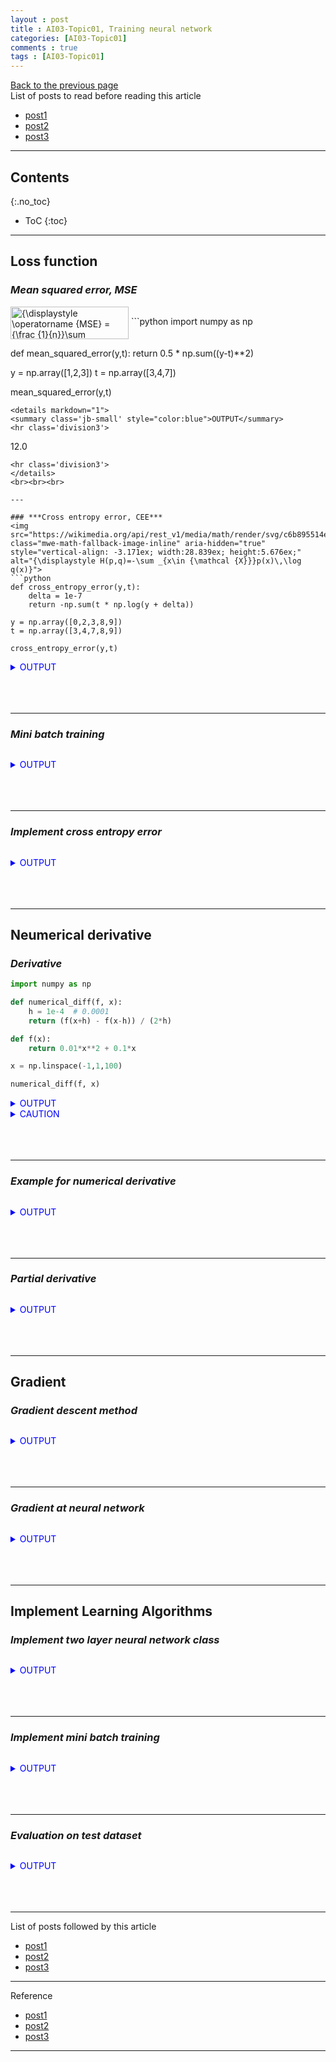 ```yaml
---
layout : post
title : AI03-Topic01, Training neural network
categories: [AI03-Topic01]
comments : true
tags : [AI03-Topic01]
---
```

[Back to the previous page](https://userdyk-github.github.io/ai03/AI03-Fundamental-of-deep-learning.html) <br>
List of posts to read before reading this article
- <a href='https://userdyk-github.github.io/'>post1</a>
- <a href='https://userdyk-github.github.io/'>post2</a>
- <a href='https://userdyk-github.github.io/'>post3</a>

---

## Contents
{:.no_toc}

* ToC
{:toc}

<hr class="division1">

## **Loss function**

### ***Mean squared error, MSE***
<img src="https://wikimedia.org/api/rest_v1/media/math/render/svg/e258221518869aa1c6561bb75b99476c4734108e" class="mwe-math-fallback-image-inline" aria-hidden="true" style="vertical-align: -3.005ex; width:24.729ex; height:6.843ex;" alt="{\displaystyle \operatorname {MSE} ={\frac {1}{n}}\sum _{i=1}^{n}(Y_{i}-{\hat {Y_{i}}})^{2}.}">
```python
import numpy as np

def mean_squared_error(y,t):
    return 0.5 * np.sum((y-t)**2)
    
y = np.array([1,2,3])
t = np.array([3,4,7])

mean_squared_error(y,t)
```
<details markdown="1">
<summary class='jb-small' style="color:blue">OUTPUT</summary>
<hr class='division3'>
```
12.0
```
<hr class='division3'>
</details>
<br><br><br>

---

### ***Cross entropy error, CEE***
<img src="https://wikimedia.org/api/rest_v1/media/math/render/svg/c6b895514e10a3ce88773852cba1cb1e248ed763" class="mwe-math-fallback-image-inline" aria-hidden="true" style="vertical-align: -3.171ex; width:28.839ex; height:5.676ex;" alt="{\displaystyle H(p,q)=-\sum _{x\in {\mathcal {X}}}p(x)\,\log q(x)}">
```python
def cross_entropy_error(y,t):
    delta = 1e-7
    return -np.sum(t * np.log(y + delta))
    
y = np.array([0,2,3,8,9])
t = np.array([3,4,7,8,9])

cross_entropy_error(y,t)
```
<details markdown="1">
<summary class='jb-small' style="color:blue">OUTPUT</summary>
<hr class='division3'>
```
1.4808580471604245
```
<hr class='division3'>
</details>
<br><br><br>

---

### ***Mini batch training***

```python

```
<details markdown="1">
<summary class='jb-small' style="color:blue">OUTPUT</summary>
<hr class='division3'>
```
```
<hr class='division3'>
</details>
<br><br><br>

---

### ***Implement cross entropy error***

```python

```
<details markdown="1">
<summary class='jb-small' style="color:blue">OUTPUT</summary>
<hr class='division3'>
```
```
<hr class='division3'>
</details>
<br><br><br>

<hr class="division2">




## **Neumerical derivative**

### ***Derivative***

```python
import numpy as np

def numerical_diff(f, x):
    h = 1e-4  # 0.0001
    return (f(x+h) - f(x-h)) / (2*h)

def f(x):
    return 0.01*x**2 + 0.1*x

x = np.linspace(-1,1,100)

numerical_diff(f, x)
```
<details markdown="1">
<summary class='jb-small' style="color:blue">OUTPUT</summary>
<hr class='division3'>
```
array([0.08      , 0.08040404, 0.08080808, 0.08121212, 0.08161616,
       0.0820202 , 0.08242424, 0.08282828, 0.08323232, 0.08363636,
       0.0840404 , 0.08444444, 0.08484848, 0.08525253, 0.08565657,
       0.08606061, 0.08646465, 0.08686869, 0.08727273, 0.08767677,
       0.08808081, 0.08848485, 0.08888889, 0.08929293, 0.08969697,
       0.09010101, 0.09050505, 0.09090909, 0.09131313, 0.09171717,
       0.09212121, 0.09252525, 0.09292929, 0.09333333, 0.09373737,
       0.09414141, 0.09454545, 0.09494949, 0.09535354, 0.09575758,
       0.09616162, 0.09656566, 0.0969697 , 0.09737374, 0.09777778,
       0.09818182, 0.09858586, 0.0989899 , 0.09939394, 0.09979798,
       0.10020202, 0.10060606, 0.1010101 , 0.10141414, 0.10181818,
       0.10222222, 0.10262626, 0.1030303 , 0.10343434, 0.10383838,
       0.10424242, 0.10464646, 0.10505051, 0.10545455, 0.10585859,
       0.10626263, 0.10666667, 0.10707071, 0.10747475, 0.10787879,
       0.10828283, 0.10868687, 0.10909091, 0.10949495, 0.10989899,
       0.11030303, 0.11070707, 0.11111111, 0.11151515, 0.11191919,
       0.11232323, 0.11272727, 0.11313131, 0.11353535, 0.11393939,
       0.11434343, 0.11474747, 0.11515152, 0.11555556, 0.1159596 ,
       0.11636364, 0.11676768, 0.11717172, 0.11757576, 0.1179798 ,
       0.11838384, 0.11878788, 0.11919192, 0.11959596, 0.12      ])
```
<hr class='division3'>
</details>
<details markdown="1">
<summary class='jb-small' style="color:blue">CAUTION</summary>
<hr class='division3'>
```
>>> import numpy as np
>>> np.float32(1e-50)
0.0
```
<hr class='division3'>
</details>
<br><br><br>

---

### ***Example for numerical derivative***

```python

```
<details markdown="1">
<summary class='jb-small' style="color:blue">OUTPUT</summary>
<hr class='division3'>
```
```
<hr class='division3'>
</details>
<br><br><br>

---

### ***Partial derivative***

```python

```
<details markdown="1">
<summary class='jb-small' style="color:blue">OUTPUT</summary>
<hr class='division3'>
```
```
<hr class='division3'>
</details>
<br><br><br>

<hr class="division2">





## **Gradient**

### ***Gradient descent method***

```python

```
<details markdown="1">
<summary class='jb-small' style="color:blue">OUTPUT</summary>
<hr class='division3'>
```
```
<hr class='division3'>
</details>
<br><br><br>

---

### ***Gradient at neural network***

```python

```
<details markdown="1">
<summary class='jb-small' style="color:blue">OUTPUT</summary>
<hr class='division3'>
```
```
<hr class='division3'>
</details>
<br><br><br>

<hr class="division2">




## **Implement Learning Algorithms**

### ***Implement two layer neural network class***

```python

```
<details markdown="1">
<summary class='jb-small' style="color:blue">OUTPUT</summary>
<hr class='division3'>
```
```
<hr class='division3'>
</details>
<br><br><br>

---

### ***Implement mini batch training***

```python

```
<details markdown="1">
<summary class='jb-small' style="color:blue">OUTPUT</summary>
<hr class='division3'>
```
```
<hr class='division3'>
</details>
<br><br><br>

---

### ***Evaluation on test dataset***

```python

```
<details markdown="1">
<summary class='jb-small' style="color:blue">OUTPUT</summary>
<hr class='division3'>
```
```
<hr class='division3'>
</details>
<br><br><br>

<hr class="division1">

List of posts followed by this article
- [post1](https://userdyk-github.github.io/)
- <a href='https://userdyk-github.github.io/'>post2</a>
- <a href='https://userdyk-github.github.io/'>post3</a>

---

Reference
- [post1](https://userdyk-github.github.io/)
- <a href='https://userdyk-github.github.io/'>post2</a>
- <a href='https://userdyk-github.github.io/'>post3</a>

---
